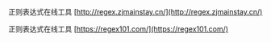 正则表达式在线工具 [http://regex.zjmainstay.cn/](http://regex.zjmainstay.cn/)


正则表达式在线工具 [https://regex101.com/](https://regex101.com/)

